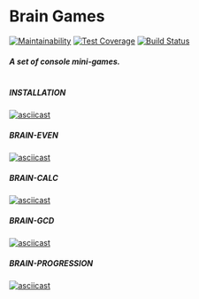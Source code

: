 # Brain Games

[![Maintainability](https://api.codeclimate.com/v1/badges/bd7ea077508aa93ea72b/maintainability)](https://codeclimate.com/github/Uladzislau97/project-lvl1-s392/maintainability) [![Test Coverage](https://api.codeclimate.com/v1/badges/bd7ea077508aa93ea72b/test_coverage)](https://codeclimate.com/github/Uladzislau97/project-lvl1-s392/test_coverage) [![Build Status](https://travis-ci.org/Uladzislau97/project-lvl1-s392.svg?branch=master)](https://travis-ci.org/Uladzislau97/project-lvl1-s392)

##### A set of console mini-games.
#
##### INSTALLATION
[![asciicast](https://asciinema.org/a/kz2cZcszcWGciEGVFp9L2zZHj.svg)](https://asciinema.org/a/kz2cZcszcWGciEGVFp9L2zZHj)
##### BRAIN-EVEN
[![asciicast](https://asciinema.org/a/xpna04ydvECjTEa6isBCZgBn1.svg)](https://asciinema.org/a/xpna04ydvECjTEa6isBCZgBn1)
##### BRAIN-CALC
[![asciicast](https://asciinema.org/a/13NYXyDlvwwhI364Aos10cdC3.svg)](https://asciinema.org/a/13NYXyDlvwwhI364Aos10cdC3)
##### BRAIN-GCD
[![asciicast](https://asciinema.org/a/6vdHHIfJpnJmxOxc5kbl5k9Kp.svg)](https://asciinema.org/a/6vdHHIfJpnJmxOxc5kbl5k9Kp)
##### BRAIN-PROGRESSION
[![asciicast](https://asciinema.org/a/2u7wCLuDdY6Y5u4xwY3Qgm1SN.svg)](https://asciinema.org/a/2u7wCLuDdY6Y5u4xwY3Qgm1SN)